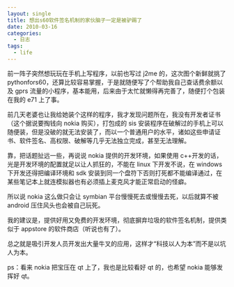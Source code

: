 ```yaml
---
layout: single
title: 想出s60软件签名机制的家伙脑子一定是被驴踢了
date: 2010-03-16
categories:
  - 日志
tags:
  - life
---
```


前一阵子突然想玩玩在手机上写程序，以前也写过 j2me 的，这次图个新鲜就挑了 pythonfors60，还算比较容易掌握，于是就随便写了个帮助我自己查话费余额以及 gprs 流量的小程序，基本能用，后来由于太忙就懒得再完善了，随便打个包装在我的 e71 上了事。

前几天老婆也让我给她装个这样的程序，我才发现问题所在，我没有开发者证书（这个据说要掏钱向 nokia 购买），打包成的 sis 安装程序在破解过的手机上可以随便装，但是没破的就无法安装了，而以一个普通用户的水平，诸如这些申请证书、软件签名、高权限、破解等几乎无法独立完成，甚至无法理解。

靠，把话题扯远一些，再说说 nokia 提供的开发环境，如果使用 c++开发的话，光是开发环境的配置就足以让人抓狂的，不能在 linux 下开发不说，在 windows 下开发还得把编译环境和 sdk 安装到同一个盘符下否则打死都不能编译通过，在某些笔记本上就连模拟器也有必须插上麦克风才能正常启动的怪癖。

所以说 nokia 这么做只会让 symbian 平台慢慢死去或慢慢去死，以后就算不被 android 压住风头也会被自己玩死。

我的建议是，提供好用又免费的开发环境，彻底摒弃垃圾的软件签名机制，提供类似于 appstore 的软件商店（听说也有了）。

总之就是吸引开发人员开发出大量牛叉的应用，这样才“科技以人为本”而不是以坑人为本。

ps：看来 nokia 把宝压在 qt 上了，我也是比较看好 qt 的，也希望 nokia 能够发挥好 qt。
